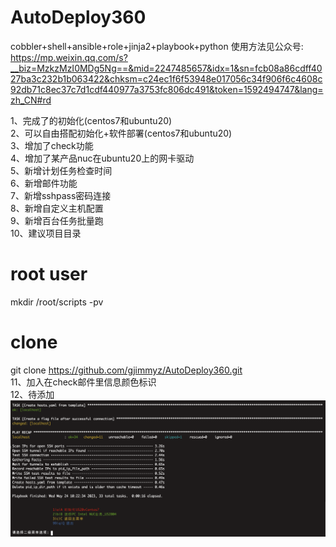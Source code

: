 # AutoDeploy360
cobbler+shell+ansible+role+jinja2+playbook+python
使用方法见公众号:
https://mp.weixin.qq.com/s?__biz=MzkzMzI0MDg5Ng==&mid=2247485657&idx=1&sn=fcb08a86cdff4027ba3c232b1b063422&chksm=c24ec1f6f53948e017056c34f906f6c4608c92db71c8ec37c7d1cdf440977a3753fc806dc491&token=1592494747&lang=zh_CN#rd

1、完成了的初始化(centos7和ubuntu20)  
2、可以自由搭配初始化+软件部署(centos7和ubuntu20)  
3、增加了check功能  
4、增加了某产品nuc在ubuntu20上的网卡驱动  
5、新增计划任务检查时间  
6、新增邮件功能  
7、新增sshpass密码连接  
8、新增自定义主机配置  
9、新增百台任务批量跑  
10、建议项目目录  
# root user  
mkdir /root/scripts -pv  
# clone  
git clone https://github.com/gjimmyz/AutoDeploy360.git  
11、加入在check邮件里信息颜色标识  
12、待添加
![Alt text](./images/WechatIMG3601.png)
